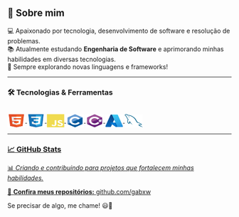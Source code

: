 ## 🚀 Sobre mim  
💻 Apaixonado por tecnologia, desenvolvimento de software e resolução de problemas.  
📚 Atualmente estudando **Engenharia de Software** e aprimorando minhas habilidades em diversas tecnologias.    
🔹 Sempre explorando novas linguagens e frameworks!  

---

### 🛠 Tecnologias & Ferramentas  

<div style="display: inline_block"><br>
  <a href="https://github.com/gabxw">
  <img align="center" alt="HTML" height="30" width="40" src="https://raw.githubusercontent.com/devicons/devicon/master/icons/html5/html5-original.svg">
  <img align="center" alt="CSS" height="30" width="40" src="https://raw.githubusercontent.com/devicons/devicon/master/icons/css3/css3-original.svg">
  <img align="center" alt="JavaScript" height="30" width="40" src="https://raw.githubusercontent.com/devicons/devicon/master/icons/javascript/javascript-plain.svg">
  <img align="center" alt="C" height="30" width="40" src="https://raw.githubusercontent.com/devicons/devicon/master/icons/c/c-original.svg">
  <img align="center" alt="CSharp" height="30" width="40" src="https://raw.githubusercontent.com/devicons/devicon/master/icons/csharp/csharp-original.svg">
  <img align="center" alt="Azure" height="30" width="40" src="https://raw.githubusercontent.com/devicons/devicon/master/icons/azure/azure-original.svg">
  <img align="center" alt="SQL" height="30" width="40" src="https://raw.githubusercontent.com/devicons/devicon/master/icons/mysql/mysql-original.svg">
</div>  

---

### 📈 GitHub Stats  
📊 *Criando e contribuindo para projetos que fortalecem minhas habilidades.*  

🔗 **Confira meus repositórios:** [github.com/gabxw](https://github.com/gabxw)  

Se precisar de algo, me chame! 😃🚀
